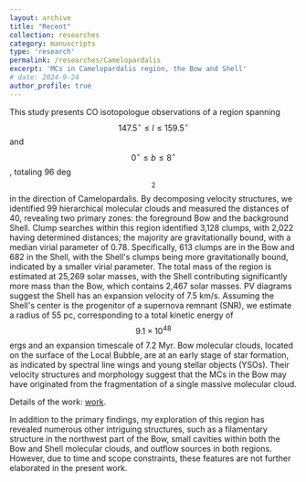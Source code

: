 ```yaml
---
layout: archive
title: "Recent"
collection: researches
category: manuscripts
type: 'research'
permalink: /researches/Camelopardalis
excerpt: 'MCs in Camelopardalis region, the Bow and Shell'
# date: 2024-9-24
author_profile: true
---
```


This study presents CO isotopologue observations of a region spanning $$147.5^{\circ} \leq l \leq 159.5^{\circ}$$ and $$0^{\circ} \leq b \leq 8^{\circ}$$, totaling 96 deg$$^2$$ in the direction of Camelopardalis. By decomposing velocity structures, we identified 99 hierarchical molecular clouds and measured the distances of 40, revealing two primary zones: the foreground Bow and the background Shell. Clump searches within this region identified 3,128 clumps, with 2,022 having determined distances; the majority are gravitationally bound, with a median virial parameter of 0.78. Specifically, 613 clumps are in the Bow and 682 in the Shell, with the Shell's clumps being more gravitationally bound, indicated by a smaller virial parameter. The total mass of the region is estimated at 25,269 solar masses, with the Shell contributing significantly more mass than the Bow, which contains 2,467 solar masses. PV diagrams suggest the Shell has an expansion velocity of 7.5 km/s. Assuming the Shell's center is the progenitor of a supernova remnant (SNR), we estimate a radius of 55 pc, corresponding to a total kinetic energy of $$9.1 \times 10^{48}$$ ergs and an expansion timescale of 7.2 Myr. Bow molecular clouds, located on the surface of the Local Bubble, are at an early stage of star formation, as indicated by spectral line wings and young stellar objects (YSOs). Their velocity structures and morphology suggest that the MCs in the Bow may have originated from the fragmentation of a single massive molecular cloud.

Details of the work: [work](../files/Camelopardalis_report.pdf).

In addition to the primary findings, my exploration of this region has revealed numerous other intriguing structures, such as a filamentary structure in the northwest part of the Bow, small cavities within both the Bow and Shell molecular clouds, and outflow sources in both regions. However, due to time and scope constraints, these features are not further elaborated in the present work.
